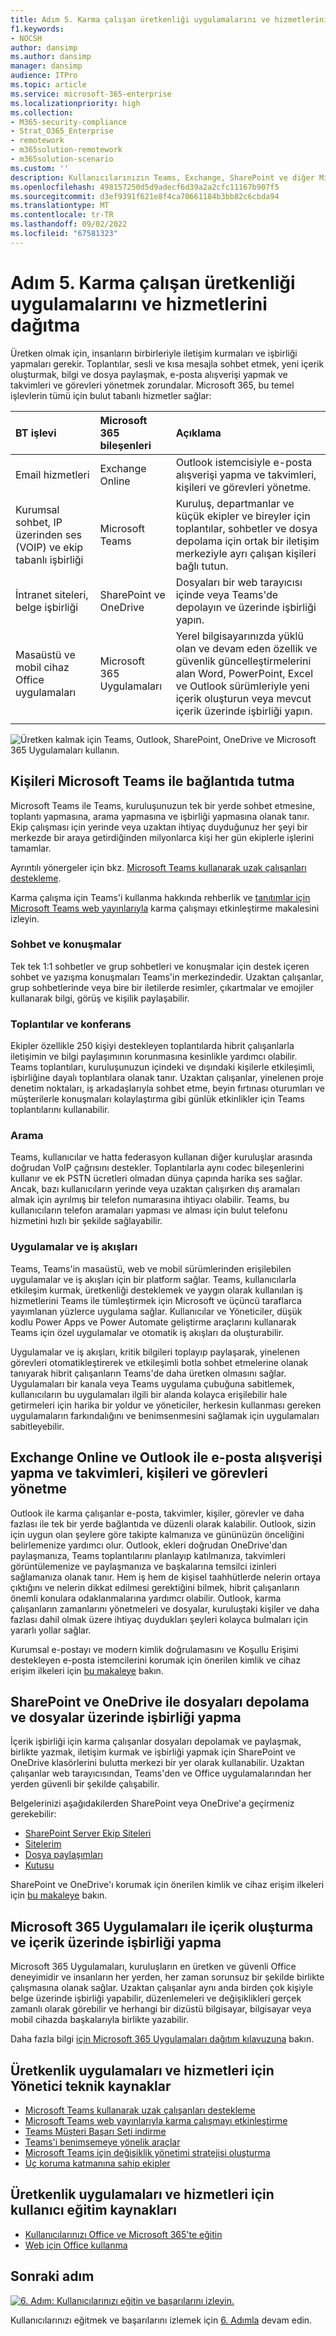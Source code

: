 ```yaml
---
title: Adım 5. Karma çalışan üretkenliği uygulamalarını ve hizmetlerini dağıtma
f1.keywords:
- NOCSH
author: dansimp
ms.author: dansimp
manager: dansimp
audience: ITPro
ms.topic: article
ms.service: microsoft-365-enterprise
ms.localizationpriority: high
ms.collection:
- M365-security-compliance
- Strat_O365_Enterprise
- remotework
- m365solution-remotework
- m365solution-scenario
ms.custom: ''
description: Kullanıcılarınızın Teams, Exchange, SharePoint ve diğer Microsoft 365 hizmetleriyle üretken olmasını sağlayın.
ms.openlocfilehash: 498157250d5d9adecf6d39a2a2cfc11167b907f5
ms.sourcegitcommit: d3ef9391f621e8f4ca70661184b3bb82c6cbda94
ms.translationtype: MT
ms.contentlocale: tr-TR
ms.lasthandoff: 09/02/2022
ms.locfileid: "67581323"
---
```

# <a name="step-5-deploy-hybrid-worker-productivity-apps-and-services"></a>Adım 5. Karma çalışan üretkenliği uygulamalarını ve hizmetlerini dağıtma

Üretken olmak için, insanların birbirleriyle iletişim kurmaları ve işbirliği yapmaları gerekir. Toplantılar, sesli ve kısa mesajla sohbet etmek, yeni içerik oluşturmak, bilgi ve dosya paylaşmak, e-posta alışverişi yapmak ve takvimleri ve görevleri yönetmek zorundalar. Microsoft 365, bu temel işlevlerin tümü için bulut tabanlı hizmetler sağlar:

| BT işlevi | Microsoft 365 bileşenleri | Açıklama |
|:-------|:-----|:-------|
| Email hizmetleri | Exchange Online | Outlook istemcisiyle e-posta alışverişi yapma ve takvimleri, kişileri ve görevleri yönetme. |
| Kurumsal sohbet, IP üzerinden ses (VOIP) ve ekip tabanlı işbirliği | Microsoft Teams | Kuruluş, departmanlar ve küçük ekipler ve bireyler için toplantılar, sohbetler ve dosya depolama için ortak bir iletişim merkeziyle ayrı çalışan kişileri bağlı tutun. |
| İntranet siteleri, belge işbirliği | SharePoint ve OneDrive | Dosyaları bir web tarayıcısı içinde veya Teams'de depolayın ve üzerinde işbirliği yapın. |
| Masaüstü ve mobil cihaz Office uygulamaları | Microsoft 365 Uygulamaları | Yerel bilgisayarınızda yüklü olan ve devam eden özellik ve güvenlik güncelleştirmelerini alan Word, PowerPoint, Excel ve Outlook sürümleriyle yeni içerik oluşturun veya mevcut içerik üzerinde işbirliği yapın. |
||||

![Üretken kalmak için Teams, Outlook, SharePoint, OneDrive ve Microsoft 365 Uygulamaları kullanın.](../media/empower-people-to-work-remotely/remote-workers-productivity-grid.png)

## <a name="keep-people-connected-with-microsoft-teams"></a>Kişileri Microsoft Teams ile bağlantıda tutma

Microsoft Teams ile Teams, kuruluşunuzun tek bir yerde sohbet etmesine, toplantı yapmasına, arama yapmasına ve işbirliği yapmasına olanak tanır. Ekip çalışması için yerinde veya uzaktan ihtiyaç duyduğunuz her şeyi bir merkezde bir araya getirdiğinden milyonlarca kişi her gün ekiplerle işlerini tamamlar. 

Ayrıntılı yönergeler için bkz. [Microsoft Teams kullanarak uzak çalışanları destekleme](/microsoftteams/support-remote-work-with-teams). 

Karma çalışma için Teams'i kullanma hakkında rehberlik ve [tanıtımlar için Microsoft Teams web yayınlarıyla](https://resources.techcommunity.microsoft.com/enabling-hybrid-work/) karma çalışmayı etkinleştirme makalesini izleyin.

### <a name="chat-and-conversations"></a>Sohbet ve konuşmalar

Tek tek 1:1 sohbetler ve grup sohbetleri ve konuşmalar için destek içeren sohbet ve yazışma konuşmaları Teams'in merkezindedir. Uzaktan çalışanlar, grup sohbetlerinde veya bire bir iletilerde resimler, çıkartmalar ve emojiler kullanarak bilgi, görüş ve kişilik paylaşabilir.

### <a name="meetings-and-conferencing"></a>Toplantılar ve konferans 

Ekipler özellikle 250 kişiyi destekleyen toplantılarda hibrit çalışanlarla iletişimin ve bilgi paylaşımının korunmasına kesinlikle yardımcı olabilir. Teams toplantıları, kuruluşunuzun içindeki ve dışındaki kişilerle etkileşimli, işbirliğine dayalı toplantılara olanak tanır. Uzaktan çalışanlar, yinelenen proje denetim noktaları, iş arkadaşlarıyla sohbet etme, beyin fırtınası oturumları ve müşterilerle konuşmaları kolaylaştırma gibi günlük etkinlikler için Teams toplantılarını kullanabilir. 

### <a name="calling"></a>Arama

Teams, kullanıcılar ve hatta federasyon kullanan diğer kuruluşlar arasında doğrudan VoIP çağrısını destekler. Toplantılarla aynı codec bileşenlerini kullanır ve ek PSTN ücretleri olmadan dünya çapında harika ses sağlar. Ancak, bazı kullanıcıların yerinde veya uzaktan çalışırken dış aramaları almak için ayrılmış bir telefon numarasına ihtiyacı olabilir. Teams, bu kullanıcıların telefon aramaları yapması ve alması için bulut telefonu hizmetini hızlı bir şekilde sağlayabilir.

### <a name="apps-and-workflows"></a>Uygulamalar ve iş akışları

Teams, Teams'in masaüstü, web ve mobil sürümlerinden erişilebilen uygulamalar ve iş akışları için bir platform sağlar. Teams, kullanıcılarla etkileşim kurmak, üretkenliği desteklemek ve yaygın olarak kullanılan iş hizmetlerini Teams ile tümleştirmek için Microsoft ve üçüncü taraflarca yayımlanan yüzlerce uygulama sağlar. Kullanıcılar ve Yöneticiler, düşük kodlu Power Apps ve Power Automate geliştirme araçlarını kullanarak Teams için özel uygulamalar ve otomatik iş akışları da oluşturabilir.

Uygulamalar ve iş akışları, kritik bilgileri toplayıp paylaşarak, yinelenen görevleri otomatikleştirerek ve etkileşimli botla sohbet etmelerine olanak tanıyarak hibrit çalışanların Teams'de daha üretken olmasını sağlar. Uygulamaları bir kanala veya Teams uygulama çubuğuna sabitlemek, kullanıcıların bu uygulamaları ilgili bir alanda kolayca erişilebilir hale getirmeleri için harika bir yoldur ve yöneticiler, herkesin kullanması gereken uygulamaların farkındalığını ve benimsenmesini sağlamak için uygulamaları sabitleyebilir.

## <a name="exchange-email-and-manage-calendars-contacts-and-tasks-with-exchange-online-and-outlook"></a>Exchange Online ve Outlook ile e-posta alışverişi yapma ve takvimleri, kişileri ve görevleri yönetme

Outlook ile karma çalışanlar e-posta, takvimler, kişiler, görevler ve daha fazlası ile tek bir yerde bağlantıda ve düzenli olarak kalabilir. Outlook, sizin için uygun olan şeylere göre takipte kalmanıza ve gününüzün önceliğini belirlemenize yardımcı olur. Outlook, ekleri doğrudan OneDrive'dan paylaşmanıza, Teams toplantılarını planlayıp katılmanıza, takvimleri görüntülemenize ve paylaşmanıza ve başkalarına temsilci izinleri sağlamanıza olanak tanır. Hem iş hem de kişisel taahhütlerde nelerin ortaya çıktığını ve nelerin dikkat edilmesi gerektiğini bilmek, hibrit çalışanların önemli konulara odaklanmalarına yardımcı olabilir. Outlook, karma çalışanların zamanlarını yönetmeleri ve dosyalar, kuruluştaki kişiler ve daha fazlası dahil olmak üzere ihtiyaç duydukları şeyleri kolayca bulmaları için yararlı yollar sağlar. 

Kurumsal e-postayı ve modern kimlik doğrulamasını ve Koşullu Erişimi destekleyen e-posta istemcilerini korumak için önerilen kimlik ve cihaz erişim ilkeleri için [bu makaleye](../security/office-365-security/secure-email-recommended-policies.md) bakın.

## <a name="store-and-collaborate-on-files-with-sharepoint-and-onedrive"></a>SharePoint ve OneDrive ile dosyaları depolama ve dosyalar üzerinde işbirliği yapma

İçerik işbirliği için karma çalışanlar dosyaları depolamak ve paylaşmak, birlikte yazmak, iletişim kurmak ve işbirliği yapmak için SharePoint ve OneDrive klasörlerini bulutta merkezi bir yer olarak kullanabilir. Uzaktan çalışanlar web tarayıcısından, Teams'den ve Office uygulamalarından her yerden güvenli bir şekilde çalışabilir.

Belgelerinizi aşağıdakilerden SharePoint veya OneDrive'a geçirmeniz gerekebilir:

- [SharePoint Server Ekip Siteleri](/sharepointmigration/sp-teams-sites-migration-guide)
- [Sitelerim](/sharepointmigration/mysites-to-onedrive-migration-guide)
- [Dosya paylaşımları](/sharepointmigration/fileshare-to-odsp-migration-guide)
- [Kutusu](/sharepointmigration/box-to-onedrive-and-sharepoint-migration-guide)

SharePoint ve OneDrive'ı korumak için önerilen kimlik ve cihaz erişim ilkeleri için [bu makaleye](../security/office-365-security/sharepoint-file-access-policies.md) bakın.

## <a name="create-and-collaborate-on-content-with-microsoft-365-apps"></a>Microsoft 365 Uygulamaları ile içerik oluşturma ve içerik üzerinde işbirliği yapma

Microsoft 365 Uygulamaları, kuruluşların en üretken ve güvenli Office deneyimidir ve insanların her yerden, her zaman sorunsuz bir şekilde birlikte çalışmasına olanak sağlar. Uzaktan çalışanlar aynı anda birden çok kişiyle belge üzerinde işbirliği yapabilir, düzenlemeleri ve değişiklikleri gerçek zamanlı olarak görebilir ve herhangi bir dizüstü bilgisayar, bilgisayar veya mobil cihazda başkalarıyla birlikte yazabilir.

Daha fazla bilgi [için Microsoft 365 Uygulamaları dağıtım kılavuzuna](/deployoffice/deployment-guide-microsoft-365-apps) bakın.

## <a name="admin-technical-resources-for-productivity-apps-and-services"></a>Üretkenlik uygulamaları ve hizmetleri için Yönetici teknik kaynaklar

- [Microsoft Teams kullanarak uzak çalışanları destekleme](/microsoftteams/support-remote-work-with-teams)
- [Microsoft Teams web yayınlarıyla karma çalışmayı etkinleştirme](https://resources.techcommunity.microsoft.com/enabling-hybrid-work/)
- [Teams Müşteri Başarı Seti indirme](https://www.microsoft.com/download/details.aspx?id=54244)
- [Teams'i benimsemeye yönelik araçlar](/microsoftteams/adopt-tools-and-downloads) 
- [Microsoft Teams için değişiklik yönetimi stratejisi oluşturma](/MicrosoftTeams/change-management-strategy)
- [Üç koruma katmanına sahip ekipler](configure-teams-three-tiers-protection.md)

## <a name="user-training-resources-for-productivity-apps-and-services"></a>Üretkenlik uygulamaları ve hizmetleri için kullanıcı eğitim kaynakları

- [Kullanıcılarınızı Office ve Microsoft 365'te eğitin](https://support.microsoft.com/office/train-your-users-on-office-and-microsoft-365-7cba3c97-7f19-46ed-a1c6-763971a26c27)
- [Web için Office kullanma](https://support.microsoft.com/office/get-started-with-office-for-the-web-in-microsoft-365-5622c7c9-721d-4b3d-8cb9-a7276c2470e5)

## <a name="next-step"></a>Sonraki adım

[![6. Adım: Kullanıcılarınızı eğitin ve başarılarını izleyin.](../media/empower-people-to-work-remotely/remote-workers-step-grid-6.png)](empower-people-to-work-remotely-train-monitor-usage.md)

Kullanıcılarınızı eğitmek ve başarılarını izlemek için [6. Adımla](empower-people-to-work-remotely-train-monitor-usage.md) devam edin.